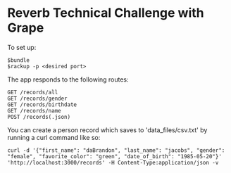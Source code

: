 Reverb Technical Challenge with Grape
==========================================================

To set up:
```
$bundle
$rackup -p <desired port>
```

The app responds to the following routes:
```
GET /records/all
GET /records/gender
GET /records/birthdate
GET /records/name
POST /records(.json)
```

You can create a person record which saves to 'data_files/csv.txt' by running a curl command like so:
```
curl -d '{"first_name": "daBrandon", "last_name": "jacobs", "gender": "female", "favorite_color": "green", "date_of_birth": "1985-05-20"}' 'http://localhost:3000/records' -H Content-Type:application/json -v
```

